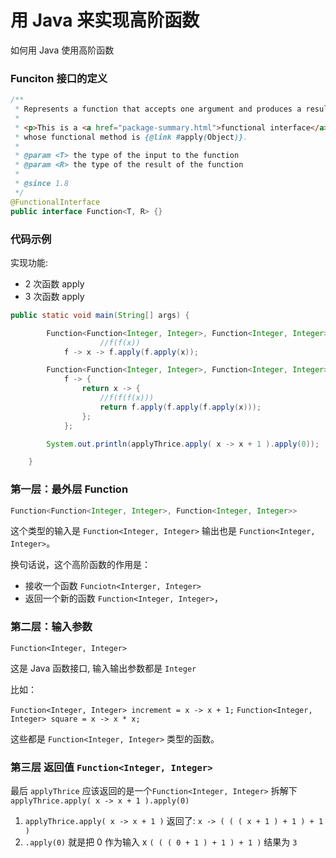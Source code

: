 # 用 Java 来实现高阶函数


如何用 Java 使用高阶函数

<!--more-->

### Funciton 接口的定义

```Java
/**
 * Represents a function that accepts one argument and produces a result.
 *
 * <p>This is a <a href="package-summary.html">functional interface</a>
 * whose functional method is {@link #apply(Object)}.
 *
 * @param <T> the type of the input to the function
 * @param <R> the type of the result of the function
 *
 * @since 1.8
 */
@FunctionalInterface
public interface Function<T, R> {}
```

### 代码示例

实现功能:

- 2 次函数 apply
- 3 次函数 apply

```Java
public static void main(String[] args) {

        Function<Function<Integer, Integer>, Function<Integer, Integer>> applyTwice =
                    //f(f(x))
            f -> x -> f.apply(f.apply(x));

        Function<Function<Integer, Integer>, Function<Integer, Integer>> applyThrice =
            f -> {
                return x -> {
                    //f(f(f(x)))
                    return f.apply(f.apply(f.apply(x)));
                };
            };

        System.out.println(applyThrice.apply( x -> x + 1 ).apply(0));

    }
```

### 第一层：最外层 Function

```Java
Function<Function<Integer, Integer>, Function<Integer, Integer>>
```

这个类型的输入是 `Function<Integer, Integer>`
输出也是 `Function<Integer, Integer>`。

换句话说，这个高阶函数的作用是：

- 接收一个函数 `Funciotn<Interger, Integer>`
- 返回一个新的函数 `Function<Integer, Integer>`，

### 第二层：输入参数

`Function<Integer, Integer>`

这是 Java 函数接口, 输入输出参数都是 `Integer`

比如：

`Function<Integer, Integer> increment = x -> x + 1;`
`Function<Integer, Integer> square = x -> x * x;`

这些都是 `Function<Integer, Integer>` 类型的函数。

### 第三层 返回值 `Function<Integer, Integer>`

最后 `applyThrice` 应该返回的是一个`Function<Integer, Integer>`
拆解下 `applyThrice.apply( x -> x + 1 ).apply(0)`

1.  `applyThrice.apply( x -> x + 1 )` 返回了:
    `x -> ( ( ( x + 1 ) + 1 ) + 1 )`
2.  `.apply(0)` 就是把 0 作为输入 x
    `( ( ( 0 + 1 ) + 1 ) + 1 )` 结果为 `3`

